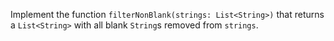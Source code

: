 

Implement the function `filterNonBlank(strings: List<String>)` that returns a
`List<String>` with all blank `String`s removed from `strings`.

